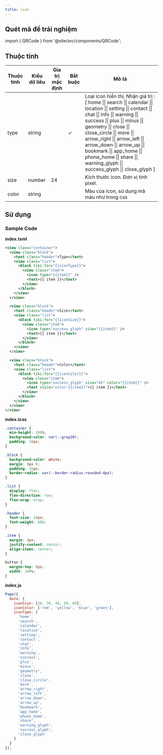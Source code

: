 ```yaml
---
title: icon
---
```


## Quét mã để trải nghiệm

import { QRCode } from '@site/src/components/QRCode';

<QRCode page="pages/component/basic/foundation/icons/index" />

## Thuộc tính

| Thuộc tính | Kiểu dữ liêu | Gia trị mặc định | Bắt buộc | Mô tả                                                                                                                                                                                                                                                                                                                                                                                                              |
| ---------- | ------------ | ---------------- | -------- | ------------------------------------------------------------------------------------------------------------------------------------------------------------------------------------------------------------------------------------------------------------------------------------------------------------------------------------------------------------------------------------------------------------------ |
| type       | string       |                  | ✓        | Loại icon hiển thị. Nhận giá trị : [ home \|\| search \|\| calendar \|\| location \|\| setting \|\| contact \|\| chat \|\| info \|\| warning \|\| success \|\| plus \|\| minus \|\| geometry \|\| close \|\| close_circle \|\| more \|\| arrow_right \|\| arrow_left \|\| arrow_down \|\| arrow_up \|\| bookmark \|\| app_home \|\| phone_home \|\| share \|\| warning_glyph \|\| success_glyph \|\| close_glyph ] |
| size       | number       | 24               |          | Kích thước icon. Đơn vị tính pixel.                                                                                                                                                                                                                                                                                                                                                                                |
| color      | string       |                  |          | Màu của icon, sử dụng mã màu như trong css                                                                                                                                                                                                                                                                                                                                                                         |

## Sử dụng

### Sample Code

**index.txml**

```xml
<view class="container">
  <view class="block">
    <text class="header">Type</text>
    <view class="list">
      <block tiki:for="{{iconType}}">
        <view class="item">
          <icon type="{{item}}" />
          <text>{{ item }}</text>
        </view>
      </block>
    </view>
  </view>

  <view class="block">
    <text class="header">Size</text>
    <view class="list">
      <block tiki:for="{{iconSize}}">
        <view class="item">
          <icon type="success_glyph" size="{{item}}" />
          <text>{{ item }}</text>
        </view>
      </block>
    </view>
  </view>

  <view class="block">
    <text class="header">Color</text>
    <view class="list">
      <block tiki:for="{{iconColor}}">
        <view class="item">
          <icon type="success_glyph" size="45" color="{{item}}" />
          <text style="color:{{item}}">{{ item }}</text>
        </view>
      </block>
    </view>
  </view>
</view>
```

**index.tcss**

```css
.container {
  min-height: 100%;
  background-color: var(--gray20);
  padding: 16px;
}

.block {
  background-color: white;
  margin: 8px 0;
  padding: 16px;
  border-radius: var(--border-radius-rounded-4px);
}

.list {
  display: flex;
  flex-direction: row;
  flex-wrap: wrap;
}

.header {
  font-size: 16px;
  font-weight: 600;
}

.item {
  margin: 8px;
  justify-content: center;
  align-items: center;
}

button {
  margin-top: 8px;
  width: 100%;
}
```

**index.js**

```js
Page({
  data: {
    iconSize: [20, 30, 40, 50, 60],
    iconColor: ['red', 'yellow', 'blue', 'green'],
    iconType: [
      'home',
      'search',
      'calendar',
      'location',
      'setting',
      'contact',
      'chat',
      'info',
      'warning',
      'success',
      'plus',
      'minus',
      'geometry',
      'close',
      'close_circle',
      'more',
      'arrow_right',
      'arrow_left',
      'arrow_down',
      'arrow_up',
      'bookmark',
      'app_home',
      'phone_home',
      'share',
      'warning_glyph',
      'success_glyph',
      'close_glyph'
    ]
  }
});
```
